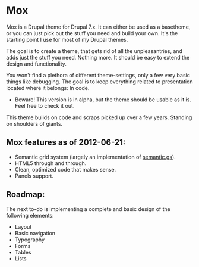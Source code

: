 # Mox

Mox is a Drupal theme for Drupal 7.x. It can either be used as a basetheme, or you can just pick out the stuff you need and build your own. It's the starting point I use for most of my Drupal themes.

The goal is to create a theme, that gets rid of all the unpleasantries, and adds just the stuff you need. Nothing more. It should be easy to extend the design and functionality.

You won't find a plethora of different theme-settings, only a few very basic things like debugging. The goal is to keep everything related to presentation located where it belongs: In code.

- Beware! This version is in alpha, but the theme should be usable as it is. Feel free to check it out.

This theme builds on code and scraps picked up over a few years. Standing on shoulders of giants.

## Mox features as of 2012-06-21:

* Semantic grid system (largely an implementation of [semantic.gs](http://semantic.gs)).
* HTML5 through and through.
* Clean, optimized code that makes sense.
* Panels support.

## Roadmap:

The next to-do is implementing a complete and basic design of the following elements:

* Layout
* Basic navigation
* Typography
* Forms
* Tables
* Lists
